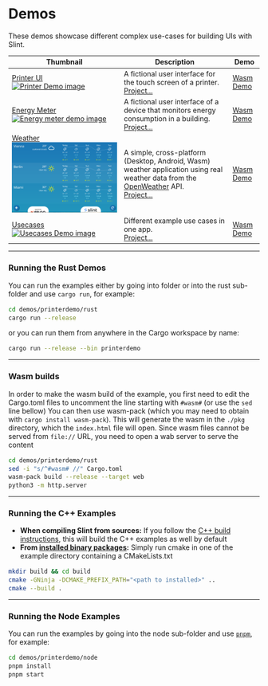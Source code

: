 <!-- Copyright © SixtyFPS GmbH <info@slint.dev> ; SPDX-License-Identifier: MIT -->

# Demos

These demos showcase different complex use-cases for building UIs with Slint.



| Thumbnail  | Description | Demo |
| --- | --- | --- |
| [Printer UI ![Printer Demo image](https://github.com/user-attachments/assets/7e7400ad-283a-4404-b04a-8620ba4df452)](./printerdemo) |  A fictional user interface for the touch screen of a printer. <br/> [Project...](./printerdemo) | [Wasm Demo](https://slint.dev/snapshots/master/demos/printerdemo/) |
| [Energy Meter![Energy meter demo image](https://github.com/user-attachments/assets/abfe03e3-ded6-4ddc-82b7-8303ee45515c "Energy meter demo image")](./energy-monitor/) |  A fictional user interface of a device that monitors energy consumption in a building. <br/> [Project...](./energy-monitor) | [Wasm Demo](https://slint.dev/snapshots/master/demos/energy-monitor/) |
| [Weather![Weather demo image](./weather-demo/docs/img/desktop-preview.png "7 GUI's demo image")](./weather-demo/) | A simple, cross-platform (Desktop, Android, Wasm) weather application using real weather data from the [OpenWeather](https://openweathermap.org/) API. <br/> [Project...](./weather-demo/) | [Wasm Demo](https://slint.dev/snapshots/master/demos/weather-demo/) |
| [Usecases ![Usecases Demo image](https://github.com/user-attachments/assets/72dd3e98-36b8-41b6-9d6e-6eb6053ace43)](./usecases) |  Different example use cases in one app. <br/> [Project...](./usecases) | [Wasm Demo](https://slint.dev/snapshots/master/demos/usecases/) |

---
### Running the Rust Demos

You can run the examples either by going into folder or into the rust sub-folder and use `cargo run`, for example:

```sh
cd demos/printerdemo/rust
cargo run --release
```

or you can run them from anywhere in the Cargo workspace by name:

```sh
cargo run --release --bin printerdemo
```

---
### Wasm builds

In order to make the wasm build of the example, you first need to edit the Cargo.toml
files to uncomment the line starting with `#wasm#` (or use the `sed` line bellow)
You can then use wasm-pack (which you may need to obtain with `cargo install wasm-pack`).
This will generate the wasm in the `./pkg` directory, which the `index.html` file will open.
Since wasm files cannot be served from `file://` URL, you need to open a wab server to serve
the content

```sh
cd demos/printerdemo/rust
sed -i "s/^#wasm# //" Cargo.toml
wasm-pack build --release --target web
python3 -m http.server
```

---
### Running the C++ Examples

* **When compiling Slint from sources:** If you follow the [C++ build instructions](/docs/building.md#c-build), this will build the C++
examples as well by default
* **From [installed binary packages](/api/cpp/README.md#binary-packages):** Simply run cmake in one of the example directory containing a CMakeLists.txt

 ```sh
 mkdir build && cd build
 cmake -GNinja -DCMAKE_PREFIX_PATH="<path to installed>" ..
 cmake --build .
 ```

---
### Running the Node Examples

You can run the examples by going into the node sub-folder and use [`pnpm`](https://pnpm.io), for example:

```sh
cd demos/printerdemo/node
pnpm install
pnpm start
```
